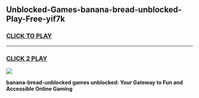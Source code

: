 
## Unblocked-Games-banana-bread-unblocked-Play-Free-yif7k
<h3>
<a href="https://premium76.site?title=banana-bread-unblocked&ref=18A1">CLICK TO PLAY</a></h3>
<hr>

<h3>
<a href="https://premium76.site?title=banana-bread-unblocked&ref=18A1">CLICK 2 PLAY</a>
  
</h3>

<a href="https://premium76.site?title=banana-bread-unblocked&ref=18A1"><img src="https://clearcache.store/games.png"></a>


**banana-bread-unblocked games unblocked: Your Gateway to Fun and Accessible Online Gaming**
